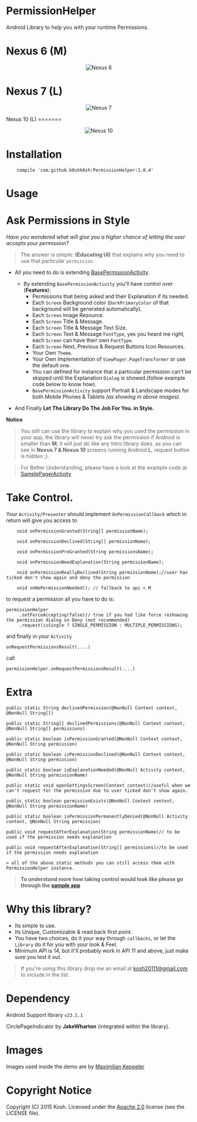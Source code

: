 # PermissionHelper
Android Library to help you with your runtime Permissions.

Nexus 6 (M)
=======
<p align="center">
<img alt="Nexus 6" src="https://github.com/k0shk0sh/PermissionHelper/blob/master/art/nexus6.jpg"/>
</p>

Nexus 7 (L)
=======
<p align="center">
<img alt="Nexus 7" src="https://github.com/k0shk0sh/PermissionHelper/blob/master/art/nexus7.jpg"/>
</p>
Nexus 10 (L)
=======
<p align="center">
<img alt="Nexus 10" src="https://github.com/k0shk0sh/PermissionHelper/blob/master/art/nexus10.jpg"/>
</p>


# Installation

```
    compile 'com.github.k0shk0sh:PermissionHelper:1.0.4'
```

Usage
=====

# Ask Permissions in Style

_Have you wondered what will give you a higher chance of letting the user accepts your permission?_

>The answer is simple: **(Educating UI)** that explains why you need to use that particular `permission`. 

* All you need to do is extending <a href="https://github
.com/k0shk0sh/PermissionHelper/blob/master/permission/src/main/java/com/fastaccess/permission/base/activity/BasePermissionActivity
.java">BasePermissionActivity</a>. 

  * By extending `BasePermissionActivity` you'll have control over (**Features**): 
    * Permissions that being asked and their Explanation if its needed.
    * Each `Screen` Background color (`DarkPrimaryColor` of that background will be generated automatically).
    * Each `Screen` Image Resource. 
    * Each `Screen` Title & Message.
    * Each `Screen` Title & Message Text Size.
    * Each `Screen` Text & Message `FontType`, yes you heard me right, each `Screen` can have their own `FontType`.
    * Each `Screen` Next, Previous & Request Buttons Icon Resources. 
    * Your Own `Theme`.
    * Your Own Implementation of `ViewPager.PageTransformer` or use the default one. 
    * You can defined for instance that a particular permission can't be skipped until the Explanation `Dialog` is showed.(follow example code below
     to know 
    how).
    * `BasePermissionActivity` support Portrait & Landscape modes for both Mobile Phones & Tablets _(as showing in above images)_.
    
* And Finally **Let The Library Do The Job For You. in Style.**

**Notice** 
> You still can use the library to explain why you used the permission in your app, the library will never try ask the permission if 
Android is smaller than **M**, it will just do like any Intro library does. as you can see in **Nexus 7 & Nexus 10** screens running Android **L**, 
request button is hidden ;). 

> For Better Understanding, please have a look at the example code at <a href="https://github.com/k0shk0sh/PermissionHelper/blob/master/app/src/main/java/com/fastaccess/permission/sample/SamplePagerActivity.java">SamplePagerActivity</a>

# Take Control.

Your ```Activity/Presenter```  should implement ```OnPermissionCallback``` which in return will give you access to

```
    void onPermissionGranted(String[] permissionName);

    void onPermissionDeclined(String[] permissionName);

    void onPermissionPreGranted(String permissionsName);

    void onPermissionNeedExplanation(String permissionName);  
    
    void onPermissionReallyDeclined(String permissionName);//user has ticked don't show again and deny the permission

    void onNoPermissionNeeded(); // fallback to api < M
```

to request a permission all you have to do is:

```
permissionHelper
     .setForceAccepting(false)// true if you had like force reshowing the permission dialog on Deny (not recommended)
     .request(isSingle ? SINGLE_PERMISSION : MULTIPLE_PERMISSIONS);
```

and finally in your `Activity`
```
onRequestPermissionsResult(....)
``` 
call 
``` 
permissionHelper.onRequestPermissionsResult(....)
```

# Extra

```
public static String declinedPermission(@NonNull Context context, @NonNull String[])
```

```
public static String[] declinedPermissions(@NonNull Context context, @NonNull String[] permissions)
```

```
public static boolean isPermissionGranted(@NonNull Context context, @NonNull String permission)
```

```
public static boolean isPermissionDeclined(@NonNull Context context, @NonNull String permission)
```

```
public static boolean isExplanationNeeded(@NonNull Activity context, @NonNull String permissionName)
```

```
public static void openSettingsScreen(Context context)//useful when we can't request for the permission due to user ticked don't show again.
```

```
public static boolean permissionExists(@NonNull Context context, @NonNull String permissionName)
```

```
public static boolean isPermissionPermanentlyDenied(@NonNull Activity context, @NonNull String permission)
```

```
public void requestAfterExplanation(String permissionName)// to be used if the permission needs explanation
```

```
public void requestAfterExplanation(String[] permissions)//to be used if the permission needs explanation
```

```
> all of the above static methods you can still access them with PermissionHelper instance.
```



> **To understand more how taking control would look like please go through the <a href="https://github
.com/k0shk0sh/PermissionHelper/tree/master/app/src/main/java/com/fastaccess/permission/sample/SampleActivity.java">sample 
app</a>**

# Why this library?

* Its simple to use.
* Its Unique, Customizable & read back first point. 
* You have two choices, do it your way through `callbacks`, or let the `Library` do it for you with your look & Feel.
* Minimum API is 14, but it'll probably work in API 11 and above, just make sure you test it out.  

> If you're using this library drop me an email at kosh20111@gmail.com to include in the list.

# Dependency

Android Support library ```v23.1.1```

CirclePageIndicator by **JakeWharton** (integrated within the library).

# Images

Images used inside the demo are by <a href="http://www.materialup.com/maxKeppeler">Maximilian Keppeler</a>

# Copyright Notice

Copyright (C) 2015 Kosh.
Licensed under the [Apache 2.0](http://www.apache.org/licenses/LICENSE-2.0)
license (see the LICENSE file).